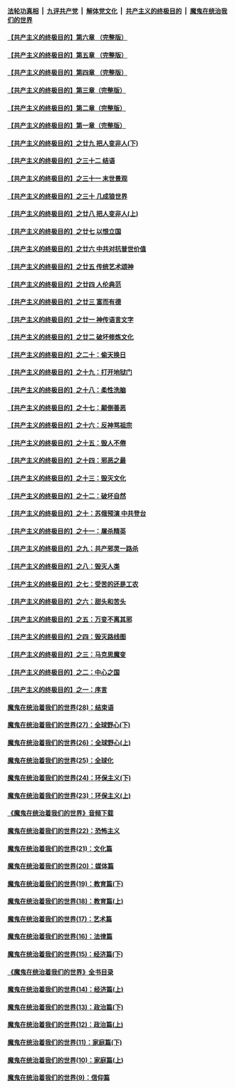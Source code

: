 

####  [法轮功真相](../../../../basic/blob/master/README.md?t=07080931) &nbsp;|&nbsp; [九评共产党](../../../../9ping.md/blob/master/README.md?t=07080931) &nbsp;|&nbsp; [解体党文化](../../../../jtdwh.md/blob/master/README.md?t=07080931)  &nbsp;|&nbsp; [共产主义的终极目的](../../../../gczydzjmd.md/blob/master/README.md?t=07080931) &nbsp;|&nbsp; [魔鬼在统治我们的世界](../../../../mgztzwmdsj.md/blob/master/README.md?t=07080931) 

#### [【共产主义的终极目的】第六章 （完整版）](../pages/nsc422/n11428913.md?t=07080931) 

#### [【共产主义的终极目的】第五章 （完整版）](../pages/nsc422/n11428912.md?t=07080931) 

#### [【共产主义的终极目的】第四章 （完整版）](../pages/nsc422/n11428907.md?t=07080931) 

#### [【共产主义的终极目的】第三章（完整版）](../pages/nsc422/n11428848.md?t=07080931) 

#### [【共产主义的终极目的】第二章（完整版）](../pages/nsc422/n11428831.md?t=07080931) 

#### [【共产主义的终极目的】第一章（完整版）](../pages/nsc422/n11417651.md?t=07080931) 

#### [【共产主义的终极目的】之廿九 把人变非人(下)](../pages/nsc422/n11344140.md?t=07080931) 

#### [【共产主义的终极目的】之三十二 结语](../pages/nsc422/n11360535.md?t=07080931) 

#### [【共产主义的终极目的】之三十一 末世景观](../pages/nsc422/n11351129.md?t=07080931) 

#### [【共产主义的终极目的】之三十 几成狼世界](../pages/nsc422/n11348280.md?t=07080931) 

#### [【共产主义的终极目的】之廿八 把人变非人(上)](../pages/nsc422/n11340492.md?t=07080931) 

#### [【共产主义的终极目的】之廿七 以恨立国](../pages/nsc422/n11336944.md?t=07080931) 

#### [【共产主义的终极目的】之廿六 中共对抗普世价值](../pages/nsc422/n11324785.md?t=07080931) 

#### [【共产主义的终极目的】之廿五 传统艺术颂神](../pages/nsc422/n11296396.md?t=07080931) 

#### [【共产主义的终极目的】之廿四 人伦典范](../pages/nsc422/n11296397.md?t=07080931) 

#### [【共产主义的终极目的】之廿三 富而有德](../pages/nsc422/n11283598.md?t=07080931) 

#### [【共产主义的终极目的】之廿一 神传语言文字](../pages/nsc422/n11263265.md?t=07080931) 

#### [【共产主义的终极目的】之廿二 破坏修炼文化](../pages/nsc422/n11245728.md?t=07080931) 

#### [【共产主义的终极目的】之二十：偷天换日](../pages/nsc422/n11238846.md?t=07080931) 

#### [【共产主义的终极目的】之十九：打开地狱门](../pages/nsc422/n11206376.md?t=07080931) 

#### [【共产主义的终极目的】之十八：柔性洗脑](../pages/nsc422/n11199994.md?t=07080931) 

#### [【共产主义的终极目的】之十七：颠倒善恶](../pages/nsc422/n11179782.md?t=07080931) 

#### [【共产主义的终极目的】之十六：反神骂祖宗](../pages/nsc422/n11166798.md?t=07080931) 

#### [【共产主义的终极目的】之十五：毁人不倦](../pages/nsc422/n11166792.md?t=07080931) 

#### [【共产主义的终极目的】之十四：邪恶之最](../pages/nsc422/n11150249.md?t=07080931) 

#### [【共产主义的终极目的】之十三：毁灭文化](../pages/nsc422/n11135227.md?t=07080931) 

#### [【共产主义的终极目的】之十二：破坏自然](../pages/nsc422/n11135214.md?t=07080931) 

#### [【共产主义的终极目的】之十：苏俄预演 中共登台](../pages/nsc422/n11118424.md?t=07080931) 

#### [【共产主义的终极目的】之十一：屠杀精英](../pages/nsc422/n11118442.md?t=07080931) 

#### [【共产主义的终极目的】之九：共产邪灵一路杀](../pages/nsc422/n11114139.md?t=07080931) 

#### [【共产主义的终极目的】之八：毁灭人类](../pages/nsc422/n11108503.md?t=07080931) 

#### [【共产主义的终极目的】之七：受苦的还是工农](../pages/nsc422/n11101809.md?t=07080931) 

#### [【共产主义的终极目的】之六：甜头和苦头](../pages/nsc422/n11096971.md?t=07080931) 

#### [【共产主义的终极目的】之五：万变不离其邪](../pages/nsc422/n11091285.md?t=07080931) 

#### [【共产主义的终极目的】之四：毁灭路线图](../pages/nsc422/n11086284.md?t=07080931) 

#### [【共产主义的终极目的】之三：马克思魔变](../pages/nsc422/n11061941.md?t=07080931) 

#### [【共产主义的终极目的】之二：中心之国](../pages/nsc422/n11047728.md?t=07080931) 

#### [【共产主义的终极目的】之一：序言](../pages/nsc422/n11086077.md?t=07080931) 

#### [魔鬼在统治着我们的世界(28)：结束语](../pages/nsc422/n10936246.md?t=07080931) 

#### [魔鬼在统治着我们的世界(27)：全球野心(下)](../pages/nsc422/n10928319.md?t=07080931) 

#### [魔鬼在统治着我们的世界(26)：全球野心(上)](../pages/nsc422/n10900318.md?t=07080931) 

#### [魔鬼在统治着我们的世界(25)：全球化](../pages/nsc422/n10788205.md?t=07080931) 

#### [魔鬼在统治着我们的世界(24)：环保主义(下)](../pages/nsc422/n10695307.md?t=07080931) 

#### [魔鬼在统治着我们的世界(23)：环保主义(上)](../pages/nsc422/n10688613.md?t=07080931) 

#### [《魔鬼在统治着我们的世界》音频下载](../pages/nsc422/n10635553.md?t=07080931) 

#### [魔鬼在统治着我们的世界(22)：恐怖主义](../pages/nsc422/n10614727.md?t=07080931) 

#### [魔鬼在统治着我们的世界(21)：文化篇](../pages/nsc422/n10597706.md?t=07080931) 

#### [魔鬼在统治着我们的世界(20)：媒体篇](../pages/nsc422/n10586579.md?t=07080931) 

#### [魔鬼在统治着我们的世界(19)：教育篇(下)](../pages/nsc422/n10564808.md?t=07080931) 

#### [魔鬼在统治着我们的世界(18)：教育篇(上)](../pages/nsc422/n10526970.md?t=07080931) 

#### [魔鬼在统治着我们的世界(17)：艺术篇](../pages/nsc422/n10499093.md?t=07080931) 

#### [魔鬼在统治着我们的世界(16)：法律篇](../pages/nsc422/n10485969.md?t=07080931) 

#### [魔鬼在统治着我们的世界(15)：经济篇(下)](../pages/nsc422/n10469975.md?t=07080931) 

#### [《魔鬼在统治着我们的世界》全书目录](../pages/nsc422/n10464261.md?t=07080931) 

#### [魔鬼在统治着我们的世界(14)：经济篇(上)](../pages/nsc422/n10457370.md?t=07080931) 

#### [魔鬼在统治着我们的世界(13)：政治篇(下)](../pages/nsc422/n10448270.md?t=07080931) 

#### [魔鬼在统治着我们的世界(12)：政治篇(上)](../pages/nsc422/n10444576.md?t=07080931) 

#### [魔鬼在统治着我们的世界(11)：家庭篇(下)](../pages/nsc422/n10440961.md?t=07080931) 

#### [魔鬼在统治着我们的世界(10)：家庭篇(上)](../pages/nsc422/n10435448.md?t=07080931) 

#### [魔鬼在统治着我们的世界(9)：信仰篇](../pages/nsc422/n10432159.md?t=07080931) 

